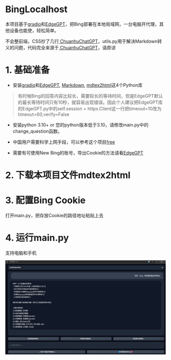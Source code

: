 # BingLocalhost
本项目基于[gradio](https://github.com/gradio-app/gradio)和[EdgeGPT](https://github.com/acheong08/EdgeGPT)，把Bing部署在本地局域网，一台电脑开代理，其他设备也能使，轻松简单。

不会整前端，CSS抄了几行[
ChuanhuChatGPT](https://github.com/GaiZhenbiao/ChuanhuChatGPT)，utils.py用于解决Markdown转义的问题，代码完全来源于[
ChuanhuChatGPT](https://github.com/GaiZhenbiao/ChuanhuChatGPT)，请原谅

# 1. 基础准备
- 安装[gradio](https://github.com/gradio-app/gradio)和[EdgeGPT](https://github.com/acheong08/EdgeGPT), [Markdown](https://github.com/Python-Markdown/markdown), [mdtex2html](https://github.com/polarwinkel/mdtex2html)这4个Python库

> 有时候Bing的回答内容比较长，需要较长的等待时间，但是EdgeGPT默认的最长等待时间只有10秒，就容易出现错误。因此个人建议把EdgeGPT库的EdgeGPT.py中的self.session = httpx.Client这一行把timeout=10改为timeout=60,verify=False

- 安装python 3.10+ or 您的python版本低于3.10，请修改main.py中的change_question函数。

- 中国用户需要科学上网手段，可以参考这个项目[free](https://github.com/freefq/free)

- 需要有可使用New Bing的账号，导出Cookie的方法请看[EdgeGPT](https://github.com/acheong08/EdgeGPT)

# 2. 下载本项目文件mdtex2html

# 3. 配置Bing Cookie
打开main.py，把存放Cookie的路径地址粘贴上去

# 4. 运行main.py
支持电脑和手机

![preview](/preview.png)
